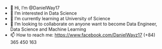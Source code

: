 - 👋 Hi, I’m @DanielWay17
- 👀 I’m interested in Data Science
- 🌱 I’m currently learning at University of Science
- 💞️ I’m looking to collaborate on anyone want to become Data Engineer, Data Science and Machine Learning
- 📫 How to reach me: 
https://www.facebook.com/DanielWayz17
(+84) 365 450 163
